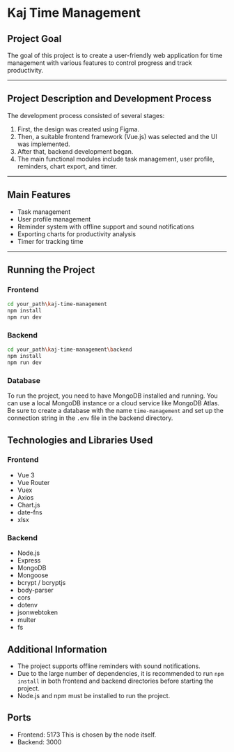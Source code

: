 # Kaj Time Management

## Project Goal

The goal of this project is to create a user-friendly web application for time management with various features to control progress and track productivity.

---

## Project Description and Development Process

The development process consisted of several stages:
1. First, the design was created using Figma.
2. Then, a suitable frontend framework (Vue.js) was selected and the UI was implemented.
3. After that, backend development began.
4. The main functional modules include task management, user profile, reminders, chart export, and timer.

---

## Main Features

- Task management
- User profile management
- Reminder system with offline support and sound notifications
- Exporting charts for productivity analysis
- Timer for tracking time

---

## Running the Project

### Frontend

```bash
cd your_path\kaj-time-management
npm install
npm run dev
```

### Backend

```bash
cd your_path\kaj-time-management\backend
npm install
npm run dev
```

### Database 
To run the project, you need to have MongoDB installed and running. You can use a local MongoDB instance or a cloud service like MongoDB Atlas.
Be sure to create a database with the name `time-management` and set up the connection string in the `.env` file in the backend directory.

## Technologies and Libraries Used

### Frontend
- Vue 3
- Vue Router
- Vuex
- Axios
- Chart.js
- date-fns
- xlsx

### Backend
- Node.js
- Express
- MongoDB
- Mongoose
- bcrypt / bcryptjs
- body-parser
- cors
- dotenv
- jsonwebtoken
- multer
- fs

## Additional Information

- The project supports offline reminders with sound notifications.
- Due to the large number of dependencies, it is recommended to run `npm install` in both frontend and backend directories before starting the project.
- Node.js and npm must be installed to run the project.

## Ports
- Frontend: 5173 This is chosen by the node itself.
- Backend: 3000